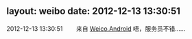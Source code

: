 layout: weibo
date: 2012-12-13 13:30:51
---
<meta name="referrer" content="no-referrer" />

2012-12-13 13:30:51  &nbsp;&nbsp;&nbsp;&nbsp;&nbsp;&nbsp; 来自 <a href="http://app.weibo.com/t/feed/l4RWD" rel="nofollow">Weico.Android</a>
唔，服务员不错…… ​​​
